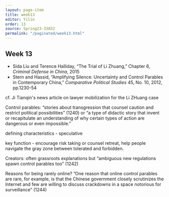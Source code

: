 ```yaml
---
layout: page-item
title: week13
editor: Yilin
order: 13
source: Spring23-33852
permalink: "/paginated/week13.html"
---
```


## Week 13

- Sida Liu and Terence Halliday, “The Trial of Li Zhuang,” Chapter 6, *Criminal Defense in China*, 2015
- Stern and Hassid, “Amplifying Silence: Uncertainty and Control Parables in Contemporary China,” *Comparative Political Studies* 45, No. 10, 2012, pp.1230-54

cf. Ji Tianqin's news article on lawyer mobilization for the Li ZHuang case

Control parables: “stories about transgression that counsel caution and restrict political possibilities” (1240) or “a type of didactic story that invent or recapitulate an understanding of why certain types of action are dangerous or even impossible.”

defining characteristics - speculative 

key function - encourage risk taking or counsel retreat, help people navigate the gray zone between tolerated and forbidden. 

Creators: often grassroots explanations but “ambiguous new regulations spawn control parables too” (1242)

Reasons for being rarely online? ”One reason that online control parables are rare, for example, is that the Chinese government closely scrutinizes the Internet and few are willing to discuss crackdowns in a space notorious for surveillance” (1244)
